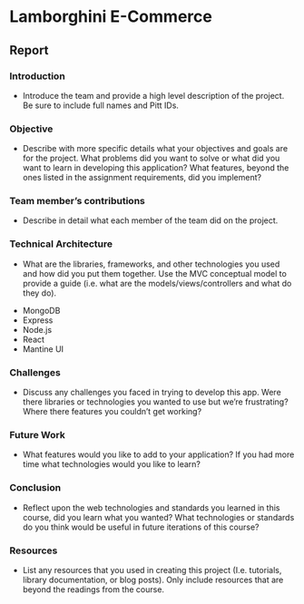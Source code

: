 # Lamborghini E-Commerce

## Report

### Introduction
- Introduce the team and provide a high level description of the project. Be sure to include full names and Pitt IDs.

### Objective 
- Describe with more specific details what your objectives and goals are for the project. What problems did you want to solve or what did you want to learn in developing this application? What features, beyond the ones listed in the assignment requirements, did you implement?

### Team member’s contributions 
- Describe in detail what each member of the team did on the project.

### Technical Architecture 
- What are the libraries, frameworks, and other technologies you used and how did you put them together. Use the MVC conceptual model to provide a guide (i.e. what are the models/views/controllers and what do they do).

* MongoDB
* Express
* Node.js
* React
* Mantine UI

### Challenges 
- Discuss any challenges you faced in trying to develop this app. Were there libraries or technologies you wanted to use but we’re frustrating? Where there features you couldn’t get working?

### Future Work 
- What features would you like to add to your application? If you had more time what technologies would you like to learn?

### Conclusion 
- Reflect upon the web technologies and standards you learned in this course, did you learn what you wanted? What technologies or standards do you think would be useful in future iterations of this course?

### Resources 
- List any resources that you used in creating this project (I.e. tutorials, library documentation, or blog posts). Only include resources that are beyond the readings from the course. 





